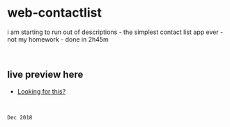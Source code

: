 # web-contactlist
i am starting to run out of descriptions - the simplest contact list app ever - not my homework - done in 2h45m

</br>

 ## live preview here
  - [Looking for this?](https://space-hound.github.io/web-contactlist/)

</br>

`Dec 2018`